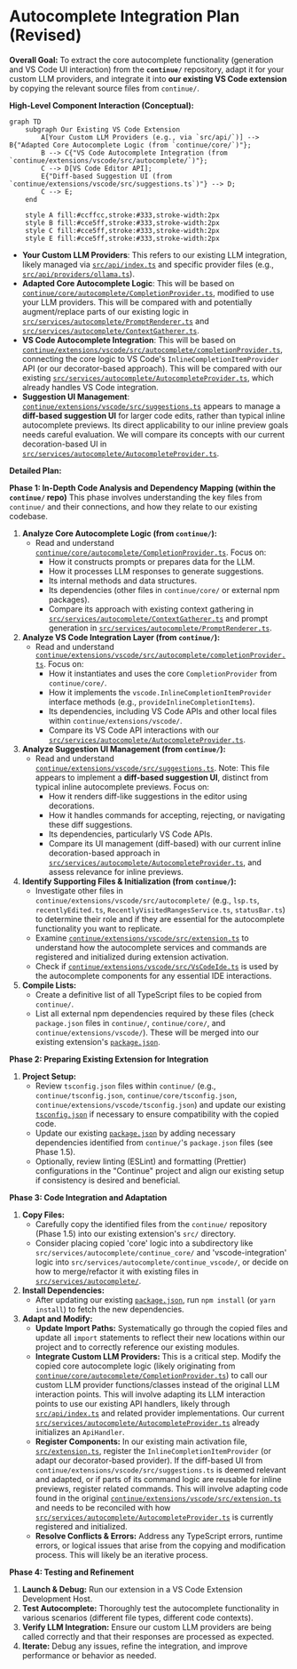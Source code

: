 # Autocomplete Integration Plan (Revised)

**Overall Goal:** To extract the core autocomplete functionality (generation and VS Code UI interaction) from the **`continue/`** repository, adapt it for your custom LLM providers, and integrate it into **our existing VS Code extension** by copying the relevant source files from `continue/`.

**High-Level Component Interaction (Conceptual):**

```mermaid
graph TD
    subgraph Our Existing VS Code Extension
        A[Your Custom LLM Providers (e.g., via `src/api/`)] --> B{"Adapted Core Autocomplete Logic (from `continue/core/`)"};
        B --> C{"VS Code Autocomplete Integration (from `continue/extensions/vscode/src/autocomplete/`)"};
        C --> D[VS Code Editor API];
        E{"Diff-based Suggestion UI (from `continue/extensions/vscode/src/suggestions.ts`)"} --> D;
        C --> E;
    end

    style A fill:#ccffcc,stroke:#333,stroke-width:2px
    style B fill:#cce5ff,stroke:#333,stroke-width:2px
    style C fill:#cce5ff,stroke:#333,stroke-width:2px
    style E fill:#cce5ff,stroke:#333,stroke-width:2px
```

- **Your Custom LLM Providers**: This refers to our existing LLM integration, likely managed via [`src/api/index.ts`](src/api/index.ts) and specific provider files (e.g., [`src/api/providers/ollama.ts`](src/api/providers/ollama.ts)).
- **Adapted Core Autocomplete Logic**: This will be based on [`continue/core/autocomplete/CompletionProvider.ts`](continue/core/autocomplete/CompletionProvider.ts), modified to use your LLM providers. This will be compared with and potentially augment/replace parts of our existing logic in [`src/services/autocomplete/PromptRenderer.ts`](src/services/autocomplete/PromptRenderer.ts) and [`src/services/autocomplete/ContextGatherer.ts`](src/services/autocomplete/ContextGatherer.ts).
- **VS Code Autocomplete Integration**: This will be based on [`continue/extensions/vscode/src/autocomplete/completionProvider.ts`](continue/extensions/vscode/src/autocomplete/completionProvider.ts), connecting the core logic to VS Code's `InlineCompletionItemProvider` API (or our decorator-based approach). This will be compared with our existing [`src/services/autocomplete/AutocompleteProvider.ts`](src/services/autocomplete/AutocompleteProvider.ts), which already handles VS Code integration.
- **Suggestion UI Management**: [`continue/extensions/vscode/src/suggestions.ts`](continue/extensions/vscode/src/suggestions.ts) appears to manage a **diff-based suggestion UI** for larger code edits, rather than typical inline autocomplete previews. Its direct applicability to our inline preview goals needs careful evaluation. We will compare its concepts with our current decoration-based UI in [`src/services/autocomplete/AutocompleteProvider.ts`](src/services/autocomplete/AutocompleteProvider.ts).

**Detailed Plan:**

**Phase 1: In-Depth Code Analysis and Dependency Mapping (within the `continue/` repo)**
This phase involves understanding the key files from `continue/` and their connections, and how they relate to our existing codebase.

1.  **Analyze Core Autocomplete Logic (from `continue/`):**
    - Read and understand [`continue/core/autocomplete/CompletionProvider.ts`](continue/core/autocomplete/CompletionProvider.ts). Focus on:
        - How it constructs prompts or prepares data for the LLM.
        - How it processes LLM responses to generate suggestions.
        - Its internal methods and data structures.
        - Its dependencies (other files in `continue/core/` or external npm packages).
        - Compare its approach with existing context gathering in [`src/services/autocomplete/ContextGatherer.ts`](src/services/autocomplete/ContextGatherer.ts) and prompt generation in [`src/services/autocomplete/PromptRenderer.ts`](src/services/autocomplete/PromptRenderer.ts).
2.  **Analyze VS Code Integration Layer (from `continue/`):**
    - Read and understand [`continue/extensions/vscode/src/autocomplete/completionProvider.ts`](continue/extensions/vscode/src/autocomplete/completionProvider.ts). Focus on:
        - How it instantiates and uses the core `CompletionProvider` from `continue/core/`.
        - How it implements the `vscode.InlineCompletionItemProvider` interface methods (e.g., `provideInlineCompletionItems`).
        - Its dependencies, including VS Code APIs and other local files within `continue/extensions/vscode/`.
        - Compare its VS Code API interactions with our [`src/services/autocomplete/AutocompleteProvider.ts`](src/services/autocomplete/AutocompleteProvider.ts).
3.  **Analyze Suggestion UI Management (from `continue/`):**
    - Read and understand [`continue/extensions/vscode/src/suggestions.ts`](continue/extensions/vscode/src/suggestions.ts). Note: This file appears to implement a **diff-based suggestion UI**, distinct from typical inline autocomplete previews. Focus on:
        - How it renders diff-like suggestions in the editor using decorations.
        - How it handles commands for accepting, rejecting, or navigating these diff suggestions.
        - Its dependencies, particularly VS Code APIs.
        - Compare its UI management (diff-based) with our current inline decoration-based approach in [`src/services/autocomplete/AutocompleteProvider.ts`](src/services/autocomplete/AutocompleteProvider.ts), and assess relevance for inline previews.
4.  **Identify Supporting Files & Initialization (from `continue/`):**
    - Investigate other files in `continue/extensions/vscode/src/autocomplete/` (e.g., `lsp.ts`, `recentlyEdited.ts`, `RecentlyVisitedRangesService.ts`, `statusBar.ts`) to determine their role and if they are essential for the autocomplete functionality you want to replicate.
    - Examine [`continue/extensions/vscode/src/extension.ts`](continue/extensions/vscode/src/extension.ts) to understand how the autocomplete services and commands are registered and initialized during extension activation.
    - Check if [`continue/extensions/vscode/src/VsCodeIde.ts`](continue/extensions/vscode/src/VsCodeIde.ts) is used by the autocomplete components for any essential IDE interactions.
5.  **Compile Lists:**
    - Create a definitive list of all TypeScript files to be copied from `continue/`.
    - List all external npm dependencies required by these files (check `package.json` files in `continue/`, `continue/core/`, and `continue/extensions/vscode/`). These will be merged into our existing extension's [`package.json`](package.json).

**Phase 2: Preparing Existing Extension for Integration**

1.  **Project Setup:**
    - Review `tsconfig.json` files within `continue/` (e.g., `continue/tsconfig.json`, `continue/core/tsconfig.json`, `continue/extensions/vscode/tsconfig.json`) and update our existing [`tsconfig.json`](tsconfig.json) if necessary to ensure compatibility with the copied code.
    - Update our existing [`package.json`](package.json) by adding necessary dependencies identified from `continue/`'s `package.json` files (see Phase 1.5).
    - Optionally, review linting (ESLint) and formatting (Prettier) configurations in the "Continue" project and align our existing setup if consistency is desired and beneficial.

**Phase 3: Code Integration and Adaptation**

1.  **Copy Files:**
    - Carefully copy the identified files from the `continue/` repository (Phase 1.5) into our existing extension's `src/` directory.
    - Consider placing copied 'core' logic into a subdirectory like `src/services/autocomplete/continue_core/` and 'vscode-integration' logic into `src/services/autocomplete/continue_vscode/`, or decide on how to merge/refactor it with existing files in [`src/services/autocomplete/`](src/services/autocomplete/).
2.  **Install Dependencies:**
    - After updating our existing [`package.json`](package.json), run `npm install` (or `yarn install`) to fetch the new dependencies.
3.  **Adapt and Modify:**
    - **Update Import Paths:** Systematically go through the copied files and update all `import` statements to reflect their new locations within our project and to correctly reference our existing modules.
    - **Integrate Custom LLM Providers:** This is a critical step. Modify the copied core autocomplete logic (likely originating from [`continue/core/autocomplete/CompletionProvider.ts`](continue/core/autocomplete/CompletionProvider.ts)) to call our custom LLM provider functions/classes instead of the original LLM interaction points. This will involve adapting its LLM interaction points to use our existing API handlers, likely through [`src/api/index.ts`](src/api/index.ts) and related provider implementations. Our current [`src/services/autocomplete/AutocompleteProvider.ts`](src/services/autocomplete/AutocompleteProvider.ts) already initializes an `ApiHandler`.
    - **Register Components:** In our existing main activation file, [`src/extension.ts`](src/extension.ts), register the `InlineCompletionItemProvider` (or adapt our decorator-based provider). If the diff-based UI from `continue/extensions/vscode/src/suggestions.ts` is deemed relevant and adapted, or if parts of its command logic are reusable for inline previews, register related commands. This will involve adapting code found in the original [`continue/extensions/vscode/src/extension.ts`](continue/extensions/vscode/src/extension.ts) and needs to be reconciled with how [`src/services/autocomplete/AutocompleteProvider.ts`](src/services/autocomplete/AutocompleteProvider.ts) is currently registered and initialized.
    - **Resolve Conflicts & Errors:** Address any TypeScript errors, runtime errors, or logical issues that arise from the copying and modification process. This will likely be an iterative process.

**Phase 4: Testing and Refinement**

1.  **Launch & Debug:** Run our extension in a VS Code Extension Development Host.
2.  **Test Autocomplete:** Thoroughly test the autocomplete functionality in various scenarios (different file types, different code contexts).
3.  **Verify LLM Integration:** Ensure our custom LLM providers are being called correctly and that their responses are processed as expected.
4.  **Iterate:** Debug any issues, refine the integration, and improve performance or behavior as needed.
